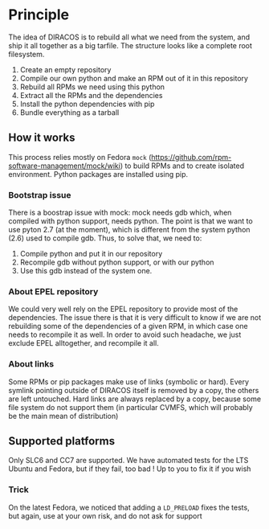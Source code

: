 # Principle

The idea of DIRACOS is to rebuild all what we need from the system, and ship it all together as a big tarfile. The structure looks like a complete root filesystem.

1. Create an empty repository
2. Compile our own python and make an RPM out of it in this repository
3. Rebuild all RPMs we need using this python
4. Extract all the RPMs and the dependencies
5. Install the python dependencies with pip
6. Bundle everything as a tarball


## How it works

This process relies mostly on Fedora `mock` (https://github.com/rpm-software-management/mock/wiki) to build RPMs and to create isolated environment. Python packages are installed using pip.

### Bootstrap issue

There is a boostrap issue with mock: mock needs gdb which, when compiled with python support, needs python. The point is that we want to use pyton 2.7 (at the moment), which is different from the system python (2.6) used to compile gdb. Thus, to solve that, we need to:

1. Compile python and put it in our repository
2. Recompile gdb without python support, or with our python
3. Use this gdb instead of the system one.

### About EPEL repository

We could very well rely on the EPEL repository to provide most of the dependencies. The issue there is that it is very difficult to know if we are not rebuilding some of the dependencies of a given RPM, in which case one needs to recompile it as well.
In order to avoid such headache, we just exclude EPEL alltogether, and recompile it all.

### About links

Some RPMs or pip packages make use of links (symbolic or hard). Every symlink pointing outside of DIRACOS itself is removed by a copy, the others are left untouched. Hard links are always replaced by a copy, because some file system do not support them (in particular CVMFS, which will probably be the main mean of distribution)


## Supported platforms

Only SLC6 and CC7 are supported. We have automated tests for the LTS Ubuntu and Fedora, but if they fail, too bad ! Up to you to fix it if you wish

### Trick

On the latest Fedora, we noticed that adding a `LD_PRELOAD` fixes the tests, but again, use at your own risk, and do not ask for support
